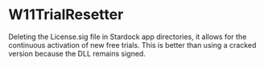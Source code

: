 # W11TrialResetter
Deleting the License.sig file in Stardock app directories, it allows for the continuous activation of new free trials. This is better than using a cracked version because the DLL remains signed.
